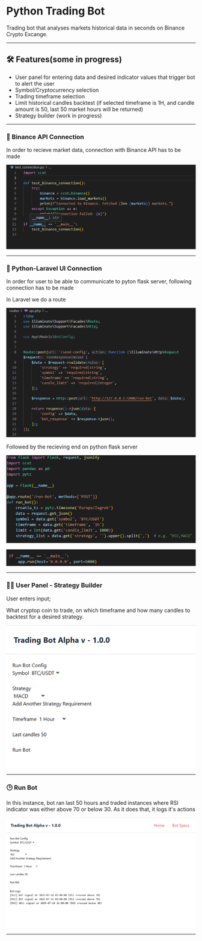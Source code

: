 # Python Trading Bot

Trading bot that analyses markets historical data in seconds on Binance Crypto Excange.


---

## 🛠 Features(some in progress)

- User panel for entering data and desired indicator values that trigger bot to alert the user
- Symbol/Cryptocurrency selection
- Trading timeframe selection
- Limit historical candles backtest (if selected timeframe is 1H, and candle amount is 50, last 50 market hours will be returned)
- Strategy builder (work in progress)

---

### 👤 Binance API Connection

In order to recieve market data, connection with Binance API has to be made

![Binance](images/binance-conn.png)

---

### 👤 Python-Laravel UI Connection

In order for user to be able to communicate to pyton flask server, following connection has to be made

In Laravel we do a route

![Laravel](images/laravel-route.png)

Followed by the recieving end on python flask server

![Flask Bot](images/flask-bot.png)

![Flask bot](images/flask-bot2.png)

---

### 🧑‍💼 User Panel - Strategy Builder

User enters input;

What cryptop coin to trade, on which timeframe and how many candles to backtest for a desired strategy.

![BOT UI](images/bot-UI.png)

---

### 🕒 Run Bot

In this instance, bot ran last 50 hours and traded instances where RSI indicator was either above 70 or below 30.
As it does that, it logs it's actions

![RUN BOT](images/run-bot.png)

---


